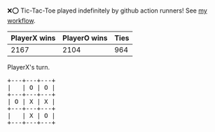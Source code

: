 :x::o: Tic-Tac-Toe played indefinitely by github action runners! See [my workflow](.github/workflows/play.yaml).

|PlayerX wins|PlayerO wins|Ties|
|-|-|-|
|2167|2104|964|

PlayerX's turn.

<pre>
+---+---+---+
|   | O | O |
+---+---+---+
| O | X | X |
+---+---+---+
|   | X | O |
+---+---+---+
</pre>